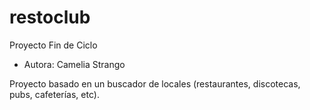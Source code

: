 # restoclub
Proyecto Fin de Ciclo

- Autora: Camelia Strango

Proyecto basado en un buscador de locales (restaurantes, discotecas, pubs, cafeterías, etc). 
